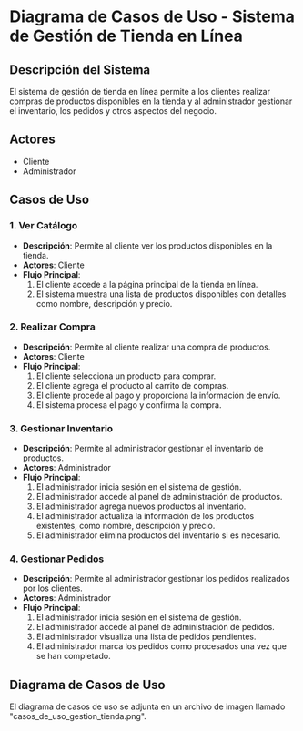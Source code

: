 # Diagrama de Casos de Uso - Sistema de Gestión de Tienda en Línea

## Descripción del Sistema
El sistema de gestión de tienda en línea permite a los clientes realizar compras de productos disponibles en la tienda y al administrador gestionar el inventario, los pedidos y otros aspectos del negocio.

## Actores
- Cliente
- Administrador

## Casos de Uso

### 1. Ver Catálogo
- **Descripción**: Permite al cliente ver los productos disponibles en la tienda.
- **Actores**: Cliente
- **Flujo Principal**:
    1. El cliente accede a la página principal de la tienda en línea.
    2. El sistema muestra una lista de productos disponibles con detalles como nombre, descripción y precio.

### 2. Realizar Compra
- **Descripción**: Permite al cliente realizar una compra de productos.
- **Actores**: Cliente
- **Flujo Principal**:
    1. El cliente selecciona un producto para comprar.
    2. El cliente agrega el producto al carrito de compras.
    3. El cliente procede al pago y proporciona la información de envío.
    4. El sistema procesa el pago y confirma la compra.

### 3. Gestionar Inventario
- **Descripción**: Permite al administrador gestionar el inventario de productos.
- **Actores**: Administrador
- **Flujo Principal**:
    1. El administrador inicia sesión en el sistema de gestión.
    2. El administrador accede al panel de administración de productos.
    3. El administrador agrega nuevos productos al inventario.
    4. El administrador actualiza la información de los productos existentes, como nombre, descripción y precio.
    5. El administrador elimina productos del inventario si es necesario.

### 4. Gestionar Pedidos
- **Descripción**: Permite al administrador gestionar los pedidos realizados por los clientes.
- **Actores**: Administrador
- **Flujo Principal**:
    1. El administrador inicia sesión en el sistema de gestión.
    2. El administrador accede al panel de administración de pedidos.
    3. El administrador visualiza una lista de pedidos pendientes.
    4. El administrador marca los pedidos como procesados una vez que se han completado.

## Diagrama de Casos de Uso

El diagrama de casos de uso se adjunta en un archivo de imagen llamado "casos_de_uso_gestion_tienda.png".